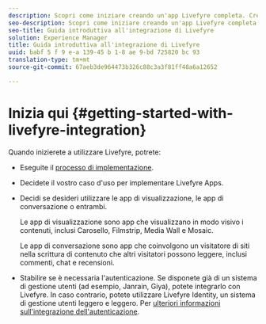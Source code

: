 ```yaml
---
description: Scopri come iniziare creando un'app Livefyre completa. Create l'app per gestire l'autenticazione di base, la condivisione social network e il tracciamento eventi.
seo-description: Scopri come iniziare creando un'app Livefyre completa. Create l'app per gestire l'autenticazione di base, la condivisione social network e il tracciamento eventi.
seo-title: Guida introduttiva all'integrazione di Livefyre
solution: Experience Manager
title: Guida introduttiva all'integrazione di Livefyre
uuid: babf 5 f 9 e-a 139-45 b 1-8 ae 9-bd 725820 bc 93
translation-type: tm+mt
source-git-commit: 67aeb3de964473b326c88c3a3f81ff48a6a12652

---
```



# Inizia qui {#getting-started-with-livefyre-integration}

Quando inizierete a utilizzare Livefyre, potrete:

* Eseguite il [processo di implementazione](../c-getting-started/c-implementation-process/c-implementation-process.md#c_implementation_process).
* Decidete il vostro caso d&#39;uso per implementare Livefyre Apps.
* Decidi se desideri utilizzare le app di visualizzazione, le app di conversazione o entrambi.

   Le app di visualizzazione sono app che visualizzano in modo visivo i contenuti, inclusi Carosello, Filmstrip, Media Wall e Mosaic.

   Le app di conversazione sono app che coinvolgono un visitatore di siti nella scrittura di contenuto che altri visitatori possono leggere, inclusi commenti, chat e recensioni.

* Stabilire se è necessaria l&#39;autenticazione. Se disponete già di un sistema di gestione utenti (ad esempio, Janrain, Giya), potete integrarlo con Livefyre. In caso contrario, potete utilizzare Livefyre Identity, un sistema di gestione utenti leggero e leggero. Per [ulteriori informazioni sull&#39;integrazione dell&#39;autenticazione](../t-about-identity-integration/t-about-identity-integration.md#t_about_identity_integration).

